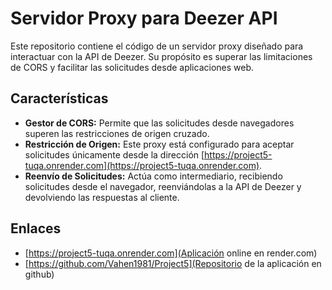 # Servidor Proxy para Deezer API

Este repositorio contiene el código de un servidor proxy diseñado para interactuar con la API de Deezer. Su propósito es superar las limitaciones de CORS y facilitar las solicitudes desde aplicaciones web.

## Características

- **Gestor de CORS:** Permite que las solicitudes desde navegadores superen las restricciones de origen cruzado.
- **Restricción de Origen:** Este proxy está configurado para aceptar solicitudes únicamente desde la dirección [https://project5-tuqa.onrender.com](https://project5-tuqa.onrender.com).
- **Reenvío de Solicitudes:** Actúa como intermediario, recibiendo solicitudes desde el navegador, reenviándolas a la API de Deezer y devolviendo las respuestas al cliente.

## Enlaces

- [https://project5-tuqa.onrender.com](Aplicación online en render.com)
- [https://github.com/Vahen1981/Project5](Repositorio de la aplicación en github)
